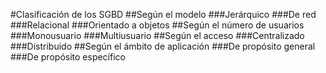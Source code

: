 #Clasificación de los SGBD
##Según el modelo
###Jerárquico
###De red
###Relacional
###Orientado a objetos
##Según el número de usuarios
###Monousuario
###Multiusuario
##Según el acceso
###Centralizado
###Distribuido
##Según el ámbito de aplicación
###De propósito general
###De propósito específico

